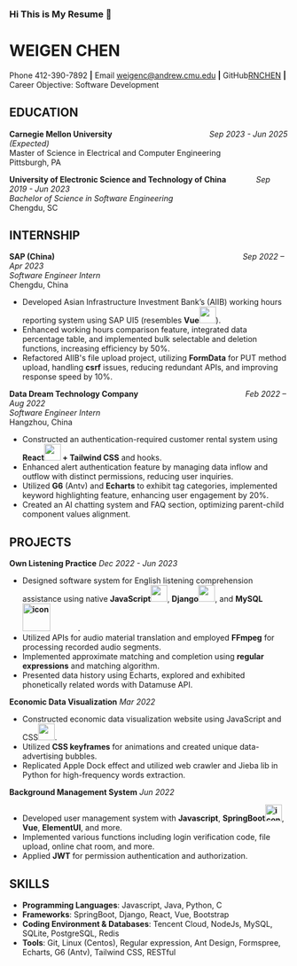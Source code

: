 ### Hi This is My Resume 👋

<!--
**RNCHEN/RNCHEN** is a ✨ _special_ ✨ repository because its `README.md` (this file) appears on your GitHub profile.

Here are some ideas to get you started:

- 🔭 I’m currently working on ...
- 🌱 I’m currently learning ...
- 👯 I’m looking to collaborate on ...
- 🤔 I’m looking for help with ...
- 💬 Ask me about ...
- 📫 How to reach me: ...
- 😄 Pronouns: ...
- ⚡ Fun fact: ...
-->
# WEIGEN CHEN

Phone 412-390-7892 **|** Email weigenc@andrew.cmu.edu  **|** GitHub[RNCHEN](https://github.com/RNCHEN) **|** Career Objective: Software Development

## EDUCATION

**Carnegie Mellon University** &emsp;  &emsp;  &emsp; &emsp;  &emsp;  &emsp; &emsp;  &emsp;  &emsp;&emsp;*Sep 2023 - Jun 2025 (Expected)*<br>
Master of Science in Electrical and Computer Engineering  &emsp;    &emsp; &emsp;  &emsp;   &emsp; Pittsburgh, PA  


**University of Electronic Science and Technology of China**    &emsp;  &emsp; &emsp;*Sep 2019 - Jun 2023*<br>
*Bachelor of Science in Software Engineering*   &emsp; &emsp; &emsp; &emsp; &emsp; &emsp; &emsp; &emsp;&emsp; &emsp;&emsp; Chengdu, SC

## INTERNSHIP

**SAP (China)** &emsp; &emsp; &emsp; &emsp; &emsp; &emsp; &emsp; &emsp; &emsp; &emsp; &emsp;&emsp;&emsp; &emsp;  &emsp;&emsp;&emsp; &emsp;&emsp; &emsp;*Sep 2022 – Apr 2023*  
*Software Engineer Intern*  &emsp; &emsp; &emsp; &emsp; &emsp;  &emsp; &emsp;&emsp;&emsp;&emsp;&emsp; &emsp; &emsp; &emsp;&emsp; &emsp; &emsp;Chengdu, China


- Developed Asian Infrastructure Investment Bank’s (AIIB) working hours reporting system using SAP UI5 (resembles **Vue<img height="30" width="30" src="https://cdn.jsdelivr.net/gh/sun0225SUN/sun0225SUN/assets/images/vue.webp">**).
- Enhanced working hours comparison feature, integrated data percentage table, and implemented bulk selectable and deletion functions, increasing efficiency by 50%.
- Refactored AIIB's file upload project, utilizing **FormData** for PUT method upload, handling **csrf** issues, reducing redundant APIs, and improving response speed by 10%.

**Data Dream Technology Company**  &emsp; &emsp; &emsp; &emsp; &emsp;  &emsp; &emsp; &emsp;  &emsp; &emsp;&emsp;*Feb 2022 – Aug 2022*  
*Software Engineer Intern* &emsp;    &emsp; &emsp;  &emsp;   &emsp;&emsp;   &emsp; &emsp;   &emsp; &emsp;&emsp; &emsp;   &emsp; &emsp;  &emsp;   &emsp; Hangzhou, China

- Constructed an authentication-required customer rental system using **React<img height="30" width="30" src="https://cdn.jsdelivr.net/gh/sun0225SUN/sun0225SUN/assets/images/react.webp"> + Tailwind CSS** and hooks.
- Enhanced alert authentication feature by managing data inflow and outflow with distinct permissions, reducing user inquiries.
- Utilized **G6** (Antv) and **Echarts** to exhibit tag categories, implemented keyword highlighting feature, enhancing user engagement by 20%.
- Created an AI chatting system and FAQ section, optimizing parent-child component values alignment.

## PROJECTS
**Own Listening Practice** *Dec 2022 - Jun 2023*

- Designed software system for English listening comprehension assistance using native **JavaScript<img height="30" width="30" src="https://cdn.jsdelivr.net/gh/sun0225SUN/sun0225SUN/assets/images/js.webp">**, **Django<img height="30" width="30" src="https://cdn.jsdelivr.net/gh/sun0225SUN/sun0225SUN/assets/images/python.webp">**, and **MySQL<img src="https://techstack-generator.vercel.app/mysql-icon.svg" alt="icon" width="65" style="width: 50px; height: 50px; margin-right: 50px; margin-bottom: 0px;" />**.
- Utilized APIs for audio material translation and employed **FFmpeg** for processing recorded audio segments.
- Implemented approximate matching and completion using **regular expressions** and matching algorithm.
- Presented data history using Echarts, explored and exhibited phonetically related words with Datamuse API.

**Economic Data Visualization** *Mar 2022*

- Constructed economic data visualization website using JavaScript and CSS<img height="30" width="30" src="https://cdn.jsdelivr.net/gh/sun0225SUN/sun0225SUN/assets/images/cssgif.webp">.
- Utilized **CSS keyframes** for animations and created unique data-advertising bubbles.
- Replicated Apple Dock effect and utilized web crawler and Jieba lib in Python for high-frequency words extraction.

**Background Management System** *Jun 2022*

- Developed user management system with **Javascript**, **SpringBoot<img src="https://techstack-generator.vercel.app/java-icon.svg" alt="icon" width="50" style="width: 30; height: 30; margin-right: 0px; margin-bottom: 0px;" />**, **Vue**, **ElementUI**, and more.
- Implemented various functions including login verification code, file upload, online chat room, and more.
- Applied **JWT** for permission authentication and authorization.

## SKILLS

- **Programming Languages**: Javascript, Java, Python, C
- **Frameworks**: SpringBoot, Django, React, Vue, Bootstrap
- **Coding Environment & Databases**: Tencent Cloud, NodeJs, MySQL, SQLite, PostgreSQL, Redis
- **Tools**: Git, Linux (Centos), Regular expression, Ant Design, Formspree, Echarts, G6 (Antv), Tailwind CSS, RESTful

